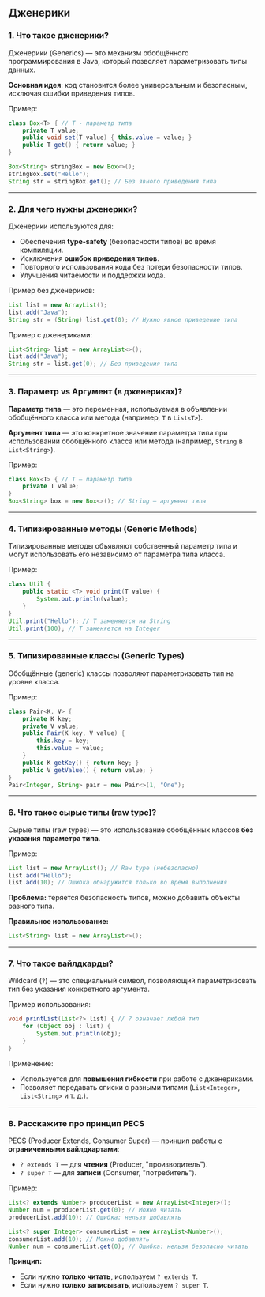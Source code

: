 ## Дженерики

### 1. Что такое дженерики?
Дженерики (Generics) — это механизм обобщённого программирования в Java, который позволяет параметризовать типы данных.

**Основная идея**: код становится более универсальным и безопасным, исключая ошибки приведения типов.

Пример:
```java
class Box<T> { // T - параметр типа
    private T value;
    public void set(T value) { this.value = value; }
    public T get() { return value; }
}

Box<String> stringBox = new Box<>();
stringBox.set("Hello");
String str = stringBox.get(); // Без явного приведения типа
```

---

### 2. Для чего нужны дженерики?
Дженерики используются для:
- Обеспечения **type-safety** (безопасности типов) во время компиляции.
- Исключения **ошибок приведения типов**.
- Повторного использования кода без потери безопасности типов.
- Улучшения читаемости и поддержки кода.

Пример без дженериков:
```java
List list = new ArrayList();
list.add("Java");
String str = (String) list.get(0); // Нужно явное приведение типа
```
Пример с дженериками:
```java
List<String> list = new ArrayList<>();
list.add("Java");
String str = list.get(0); // Без приведения типа
```

---

### 3. Параметр vs Аргумент (в дженериках)?
**Параметр типа** — это переменная, используемая в объявлении обобщённого класса или метода (например, `T` в `List<T>`).

**Аргумент типа** — это конкретное значение параметра типа при использовании обобщённого класса или метода (например, `String` в `List<String>`).

Пример:
```java
class Box<T> { // T — параметр типа
    private T value;
}
Box<String> box = new Box<>(); // String — аргумент типа
```

---

### 4. Типизированные методы (Generic Methods)
Типизированные методы объявляют собственный параметр типа и могут использовать его независимо от параметра типа класса.

Пример:
```java
class Util {
    public static <T> void print(T value) {
        System.out.println(value);
    }
}
Util.print("Hello"); // T заменяется на String
Util.print(100); // T заменяется на Integer
```

---

### 5. Типизированные классы (Generic Types)
Обобщённые (generic) классы позволяют параметризовать тип на уровне класса.

Пример:
```java
class Pair<K, V> {
    private K key;
    private V value;
    public Pair(K key, V value) {
        this.key = key;
        this.value = value;
    }
    public K getKey() { return key; }
    public V getValue() { return value; }
}
Pair<Integer, String> pair = new Pair<>(1, "One");
```

---

### 6. Что такое сырые типы (raw type)?
Сырые типы (raw types) — это использование обобщённых классов **без указания параметра типа**.

Пример:
```java
List list = new ArrayList(); // Raw type (небезопасно)
list.add("Hello");
list.add(10); // Ошибка обнаружится только во время выполнения
```

**Проблема:** теряется безопасность типов, можно добавить объекты разного типа.

**Правильное использование:**
```java
List<String> list = new ArrayList<>();
```

---

### 7. Что такое вайлдкарды?
Wildcard (`?`) — это специальный символ, позволяющий параметризовать тип без указания конкретного аргумента.

Пример использования:
```java
void printList(List<?> list) { // ? означает любой тип
    for (Object obj : list) {
        System.out.println(obj);
    }
}
```

Применение:
- Используется для **повышения гибкости** при работе с дженериками.
- Позволяет передавать списки с разными типами (`List<Integer>`, `List<String>` и т. д.).

---

### 8. Расскажите про принцип PECS
PECS (Producer Extends, Consumer Super) — принцип работы с **ограниченными вайлдкартами**:
- `? extends T` — для **чтения** (Producer, "производитель").
- `? super T` — для **записи** (Consumer, "потребитель").

Пример:
```java
List<? extends Number> producerList = new ArrayList<Integer>();
Number num = producerList.get(0); // Можно читать
producerList.add(10); // Ошибка: нельзя добавлять
```
```java
List<? super Integer> consumerList = new ArrayList<Number>();
consumerList.add(10); // Можно добавлять
Number num = consumerList.get(0); // Ошибка: нельзя безопасно читать
```

**Принцип:**
- Если нужно **только читать**, используем `? extends T`.
- Если нужно **только записывать**, используем `? super T`.
